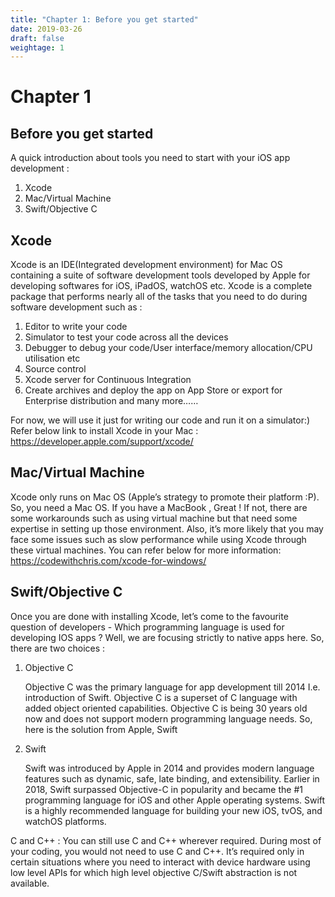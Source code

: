 ```yaml
---
title: "Chapter 1: Before you get started"
date: 2019-03-26
draft: false
weightage: 1
---
```


# Chapter 1

## Before you get started 

A quick introduction about tools you need to start with your iOS app development :
1. Xcode
2. Mac/Virtual Machine
3. Swift/Objective C


## Xcode 
  Xcode is an IDE(Integrated development environment) for Mac OS containing a suite of software development tools developed by Apple for developing softwares for iOS, iPadOS, watchOS etc. Xcode is a complete package that performs nearly all of the tasks that you need to do during software development such as :
1. Editor to write your code
2. Simulator to test your code across all the devices
3. Debugger to debug your code/User interface/memory allocation/CPU utilisation etc
4. Source control
5. Xcode server for Continuous Integration 
6. Create archives and deploy the app on App Store or export for Enterprise distribution  and many more……

For now, we will use it just for writing our code and run it on a simulator:) Refer below link to install Xcode in your Mac : 
https://developer.apple.com/support/xcode/ 


## Mac/Virtual Machine
   Xcode only runs on  Mac OS (Apple’s strategy to promote their platform :P). So, you need a Mac OS. If you have a MacBook , Great ! If not, there are some workarounds such as using virtual machine but that need some expertise in setting up those environment. Also, it’s more likely that you may face some issues such as slow performance while using Xcode through these virtual machines. You can refer below for more information:
https://codewithchris.com/xcode-for-windows/

## Swift/Objective C
   Once you are done with installing Xcode, let’s come to the favourite question of developers - Which programming language is used for developing IOS apps ? Well, we are focusing strictly to native apps here. So, there are two choices :
   1. Objective C

      Objective C was the primary language for app development till 2014 I.e. introduction of Swift. Objective C is a superset of C language with added object oriented capabilities. Objective C is being 30 years old now and does not support modern programming language needs. So, here is the solution from Apple, Swift

   2. Swift
   
      Swift was introduced by Apple in 2014 and provides modern language features such as dynamic, safe, late binding, and extensibility.  Earlier in 2018, Swift surpassed Objective-C in popularity and became the #1 programming language for iOS and other Apple operating systems. Swift is a highly recommended language for building your new iOS, tvOS, and watchOS platforms.

   C and C++ : You can still use C and C++ wherever required. During most of your coding, you would not need to use C and C++. It’s required only in certain situations where you need to interact with device hardware using low level APIs for which high level objective C/Swift abstraction is not available.


